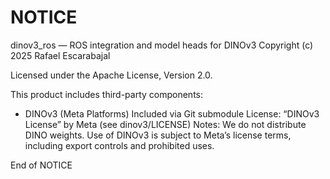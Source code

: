 NOTICE
======

dinov3_ros — ROS integration and model heads for DINOv3
Copyright (c) 2025 Rafael Escarabajal

Licensed under the Apache License, Version 2.0.

This product includes third-party components:

- DINOv3 (Meta Platforms)
  Included via Git submodule
  License: “DINOv3 License” by Meta (see dinov3/LICENSE)
  Notes: We do not distribute DINO weights. Use of DINOv3 is subject to Meta’s
         license terms, including export controls and prohibited uses.

End of NOTICE